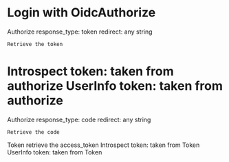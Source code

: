 Login with OidcAuthorize
===========
Authorize
response_type: token
redirect: any string

	Retrieve the token

Introspect
token: taken from authorize
UserInfo
token: taken from authorize
============
Authorize
response_type: code
redirect: any string

	Retrieve the code

Token
retrieve the access_token
Introspect
token: taken from Token
UserInfo
token: taken from Token